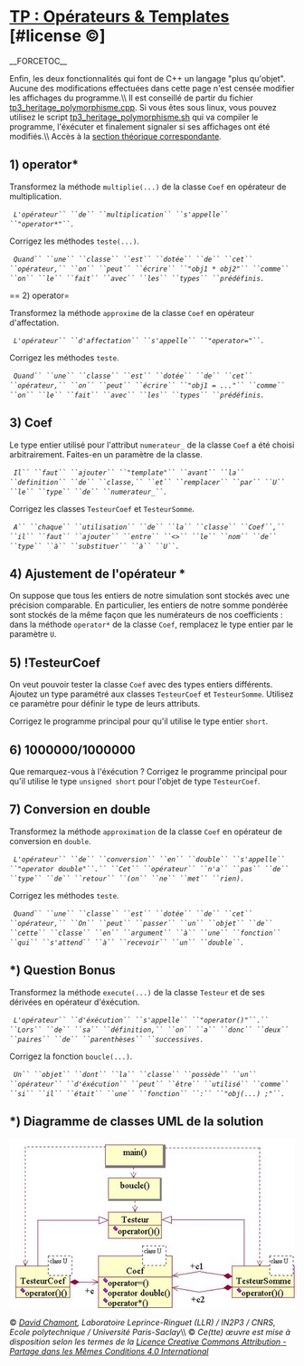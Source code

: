 # [TP : Opérateurs & Templates](README.md.md) \[\#license ©\]

\_\_FORCETOC\_\_

Enfin, les deux fonctionnalités qui font de C++ un langage "plus qu'objet". Aucune des modifications effectuées dans cette page n'est censée modifier les affichages du programme.\\\\ Il est conseillé de partir du fichier [tp3\_heritage\_polymorphisme.cpp](coefs-old/tp3_heritage_polymorphisme.cpp.md). Si vous êtes sous linux, vous pouvez utilisez le script [tp3\_heritage\_polymorphisme.sh](coefs-old/tp3_heritage_polymorphisme.sh.md) qui va compiler le programme, l'éxécuter et finalement signaler si ses affichages ont été modifiés.\\\\ Accès à la [section théorique correspondante](FondamentauxOperateursTemplates.md).

## 1\) operator\*

Transformez la méthode `multiplie(...)` de la classe `Coef` en opérateur de multiplication.

` `*`L'opérateur`` ``de`` ``multiplication`` ``s'appelle`` ``"operator*"``.`*

Corrigez les méthodes `teste(...)`.

` `*`Quand`` ``une`` ``classe`` ``est`` ``dotée`` ``de`` ``cet`` ``opérateur,`` ``on`` ``peut`` ``écrire`` ``"obj1 * obj2"`` ``comme`` ``on`` ``le`` ``fait`` ``avec`` ``les`` ``types`` ``prédéfinis.`*

\== 2) operator=

Transformez la méthode `approxime` de la classe `Coef` en opérateur d'affectation.

` `*`L'opérateur`` ``d'affectation`` ``s'appelle`` ``"operator="``.`*

Corrigez les méthodes `teste`.

` `*`Quand`` ``une`` ``classe`` ``est`` ``dotée`` ``de`` ``cet`` ``opérateur,`` ``on`` ``peut`` ``écrire`` ``"obj1 = ..."`` ``comme`` ``on`` ``le`` ``fait`` ``avec`` ``les`` ``types`` ``prédéfinis.`*

## 3\) Coef<int>

Le type entier utilisé pour l'attribut `numerateur_` de la classe `Coef` a été choisi arbitrairement. Faites-en un paramètre de la classe.

` `*`Il`` ``faut`` ``ajouter`` ``"template`<typename U>`"`` ``avant`` ``la`` ``definition`` ``de`` ``classe,`` ``et`` ``remplacer`` ``par`` ``U`` ``le`` ``type`` ``de`` ``numerateur_``.`*

Corrigez les classes `TesteurCoef` et `TesteurSomme`.

` `*`A`` ``chaque`` ``utilisation`` ``de`` ``la`` ``classe`` ``Coef``,`` ``il`` ``faut`` ``ajouter`` ``entre`` ``<>`` ``le`` ``nom`` ``de`` ``type`` ``à`` ``substituer`` ``à`` ``U``.`*

## 4\) Ajustement de l'opérateur \*

On suppose que tous les entiers de notre simulation sont stockés avec une précision comparable. En particulier, les entiers de notre somme pondérée sont stockés de la même façon que les numérateurs de nos coefficients : dans la méthode `operator*` de la classe `Coef`, remplacez le type entier par le paramètre `U`.

## 5\) \!TesteurCoef<short>

On veut pouvoir tester la classe `Coef` avec des types entiers différents. Ajoutez un type paramétré aux classes `TesteurCoef` et `TesteurSomme`. Utilisez ce paramètre pour définir le type de leurs attributs.

Corrigez le programme principal pour qu'il utilise le type entier `short`.

## 6\) 1000000/1000000

Que remarquez-vous à l'éxécution ? Corrigez le programme principal pour qu'il utilise le type `unsigned short` pour l'objet de type `TesteurCoef`.

## 7\) Conversion en double

Transformez la méthode `approximation` de la classe `Coef` en opérateur de conversion en `double`.

` `*`L'opérateur`` ``de`` ``conversion`` ``en`` ``double`` ``s'appelle`` ``"operator double"``.`` ``Cet`` ``opérateur`` ``n'a`` ``pas`` ``de`` ``type`` ``de`` ``retour`` ``(on`` ``ne`` ``met`` ``rien).`*

Corrigez les méthodes `teste`.

` `*`Quand`` ``une`` ``classe`` ``est`` ``dotée`` ``de`` ``cet`` ``opérateur,`` ``On`` ``peut`` ``passer`` ``un`` ``objet`` ``de`` ``cette`` ``classe`` ``en`` ``argument`` ``à`` ``une`` ``fonction`` ``qui`` ``s'attend`` ``à`` ``recevoir`` ``un`` ``double``.`*

## \*) Question Bonus

Transformez la méthode `execute(...)` de la classe `Testeur` et de ses dérivées en opérateur d'éxécution.

` `*`L'opérateur`` ``d'éxécution`` ``s'appelle`` ``"operator()"``.`` ``Lors`` ``de`` ``sa`` ``définition,`` ``on`` ``a`` ``donc`` ``deux`` ``paires`` ``de`` ``parenthèses`` ``successives.`*

Corrigez la fonction `boucle(...)`.

` `*`Un`` ``objet`` ``dont`` ``la`` ``classe`` ``possède`` ``un`` ``opérateur`` ``d'éxécution`` ``peut`` ``être`` ``utilisé`` ``comme`` ``si`` ``il`` ``était`` ``une`` ``fonction`` ``:`` ``"obj(...) ;"``.`*

## \*) Diagramme de classes UML de la solution

![img/05-operateurs-et-templates.uml.png](img/05-operateurs-et-templates.uml.png "img/05-operateurs-et-templates.uml.png")

© *[David Chamont](http://llr.in2p3.fr/spip.php?page=view_person&personID=121), Laboratoire Leprince-Ringuet (LLR) / IN2P3 / CNRS, Ecole polytechnique / Université Paris-Saclay*\\\\ © *Ce(tte) œuvre est mise à disposition selon les termes de la [Licence Creative Commons Attribution - Partage dans les Mêmes Conditions 4.0 International](http://creativecommons.org/licenses/by-sa/4.0/)*
